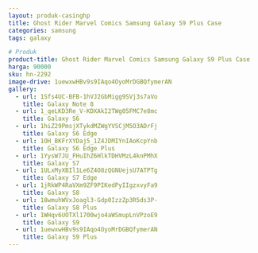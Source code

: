 ```yaml
---
layout: produk-casinghp
title: Ghost Rider Marvel Comics Samsung Galaxy S9 Plus Case
categories: samsung
tags: galaxy

# Produk
product-title: Ghost Rider Marvel Comics Samsung Galaxy S9 Plus Case
harga: 90000
sku: hn-2292
image-drive: 1uewxwHBv9s9IAqo4OyoMrDGBQfymerAN
gallery:
  - url: 1Sfs4UC-BFB-1hVJ2GbMigg9SVj3s7aVo
    title: Galaxy Note 8
  - url: 1_qeLKD3Re_V-KDXAkI2TWg05FMC7e8mc
    title: Galaxy S6
  - url: 1hiZ29PmsjXTykdMZWgYVSCjM5O3ADrFj
    title: Galaxy S6 Edge
  - url: 1OH_BKFrXYDaj5_1Z4JDMIYnIAoKcpYnb
    title: Galaxy S6 Edge Plus
  - url: 1YysW7JU_FHuIhZ6HlkTDHVMzL4knPMhX
    title: Galaxy S7
  - url: 1ULxMyXBIl1Le6Z4O8zQGNUejsU7ATPTg
    title: Galaxy S7 Edge
  - url: 1jRkWP4RaVXm9ZF9PIKedPyIIgzxvyFa9
    title: Galaxy S8
  - url: 18wmuhWVxJoagl3-Gdp0IzzZp3R5ds3P-
    title: Galaxy S8 Plus
  - url: 1WHqv6UOTXl1700wjo4aWSmupLnVPzoE9
    title: Galaxy S9
  - url: 1uewxwHBv9s9IAqo4OyoMrDGBQfymerAN
    title: Galaxy S9 Plus
---
```

